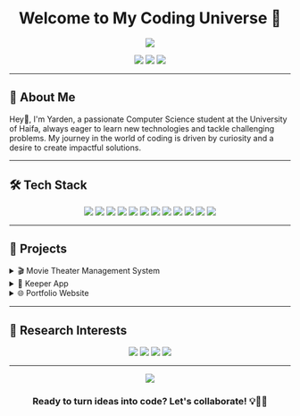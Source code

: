 <h1 align="center">Welcome to My Coding Universe 🚀</h1>

<p align="center">
  <img src="https://readme-typing-svg.herokuapp.com/?lines=Computer+Science+Student;Full-Stack+Developer;Always+learning+new+things&font=Fira%20Code&center=true&width=380&height=50">
</p>

<p align="center">
  <a href="mailto:yardene015@gmail.com"><img src="https://img.shields.io/badge/Email-D14836?style=for-the-badge&logo=gmail&logoColor=white"></a>
  <a href="https://www.linkedin.com/in/yardenitzhaky"><img src="https://img.shields.io/badge/LinkedIn-0077B5?style=for-the-badge&logo=linkedin&logoColor=white"></a>
  <a href="https://github.com/yardenitzhaky"><img src="https://img.shields.io/badge/GitHub-100000?style=for-the-badge&logo=github&logoColor=white"></a>
</p>

---

## 🧠 About Me

Hey👋, I'm Yarden, a passionate Computer Science student at the University of Haifa, always eager to learn new technologies and tackle challenging problems. My journey in the world of coding is driven by curiosity and a desire to create impactful solutions.

---

## 🛠️ Tech Stack

<p align="center">
  <img src="https://img.shields.io/badge/C-A8B9CC?style=for-the-badge&logo=c&logoColor=white">
  <img src="https://img.shields.io/badge/C++-00599C?style=for-the-badge&logo=c%2B%2B&logoColor=white">
  <img src="https://img.shields.io/badge/Python-3776AB?style=for-the-badge&logo=python&logoColor=white">
  <img src="https://img.shields.io/badge/Java-007396?style=for-the-badge&logo=java&logoColor=white">
  <img src="https://img.shields.io/badge/JavaScript-F7DF1E?style=for-the-badge&logo=javascript&logoColor=black">
  <img src="https://img.shields.io/badge/React-61DAFB?style=for-the-badge&logo=react&logoColor=black">
  <img src="https://img.shields.io/badge/Node.js-339933?style=for-the-badge&logo=node.js&logoColor=white">
  <img src="https://img.shields.io/badge/Linux-FCC624?style=for-the-badge&logo=linux&logoColor=black">
  <img src="https://img.shields.io/badge/MySQL-4479A1?style=for-the-badge&logo=mysql&logoColor=white">
  <img src="https://img.shields.io/badge/Git-F05032?style=for-the-badge&logo=git&logoColor=white">
  <img src="https://img.shields.io/badge/Docker-2496ED?style=for-the-badge&logo=docker&logoColor=white">
  <img src="https://img.shields.io/badge/Kubernetes-326CE5?style=for-the-badge&logo=kubernetes&logoColor=white">
</p>

---

## 🚀 Projects

<details>
<summary>🎬 Movie Theater Management System</summary>

A comprehensive JavaFX application for managing movie theaters.

- **Tech Stack:** Java, JavaFX, OCSF, MySQL
- **Features:** 
  - Client-server communication
  - Database management with ORM
  - User-friendly GUI
- **[View Project](https://github.com/danielbob32/TheaterManager)**

</details>

<details>
<summary>📝 Keeper App</summary>
  
A full-stack note-taking application inspired by Google Keep.
- **Tech Stack:** React, Node.js, Express, PostgreSQL, Passport.js
- **Features:** 
  - User authentication (local and Google OAuth)
  - CRUD operations for notes
  - Responsive design
  - Email verification and password reset functionality
- **[View Website](https://keeper-frontend-36zj.onrender.com)**
- **[View repositry](https://github.com/yardenitzhaky/keeper)**
</details>


<details>
<summary>🌐 Portfolio Website</summary>

A responsive personal portfolio showcasing my projects and skills.

- **Tech Stack:** HTML5, CSS3, JavaScript.
- **Features:** 
  - Responsive design
  - Dynamic content loading
  - **[View Website](https://yardenitzhaky.github.io/Portfolio/)**

</details>

---

## 🔬 Research Interests

<p align="center">
  <img src="https://img.shields.io/badge/Application%20Development-009688?style=for-the-badge&logo=app-store&logoColor=white">
  <img src="https://img.shields.io/badge/Artificial%20Intelligence-FF6F00?style=for-the-badge&logo=ai&logoColor=white">
  <img src="https://img.shields.io/badge/Software%20Engineering-607D8B?style=for-the-badge&logo=hard-hat&logoColor=white">
  <img src="https://img.shields.io/badge/Web%20Development-4285F4?style=for-the-badge&logo=google-chrome&logoColor=white">
</p>

---

<p align="center">
  <img src="https://komarev.com/ghpvc/?username=yardenitzhaky&color=blueviolet&style=flat-square&label=Profile+Views">
</p>

<h3 align="center">Ready to turn ideas into code? Let's collaborate! 💡👨‍💻</h3>

